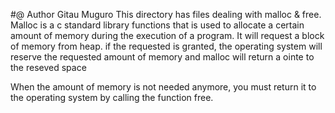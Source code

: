 #@ Author Gitau Muguro
This directory has files dealing with malloc & free.
Malloc is a c standard library functions that is used to allocate a certain
amount of memory during the execution of a program. It will request a block of 
memory from heap. if the requested is granted, the operating system will reserve 
the requested amount of memory and malloc will return a ointe to the reseved space

When the amount of memory is not needed anymore, you must return it to the operating
system by calling the function free.
